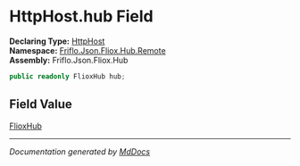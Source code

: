 ﻿<!--  
  <auto-generated>   
    The contents of this file were generated by a tool.  
    Changes to this file may be list if the file is regenerated  
  </auto-generated>   
-->

# HttpHost.hub Field

**Declaring Type:** [HttpHost](../index.md)  
**Namespace:** [Friflo.Json.Fliox.Hub.Remote](../../index.md)  
**Assembly:** Friflo.Json.Fliox.Hub

```csharp
public readonly FlioxHub hub;
```

## Field Value

[FlioxHub](../../../Host/FlioxHub/index.md)

___

*Documentation generated by [MdDocs](https://github.com/ap0llo/mddocs)*
